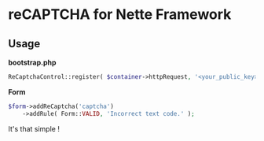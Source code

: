 reCAPTCHA for Nette Framework
=============================

Usage
-----

**bootstrap.php**

```php
ReCaptchaControl::register( $container->httpRequest, '<your_public_key>', '<your_private_key>' );
```

**Form**

```php
$form->addReCaptcha('captcha')
  	->addRule( Form::VALID, 'Incorrect text code.' );
```

It's that simple !
